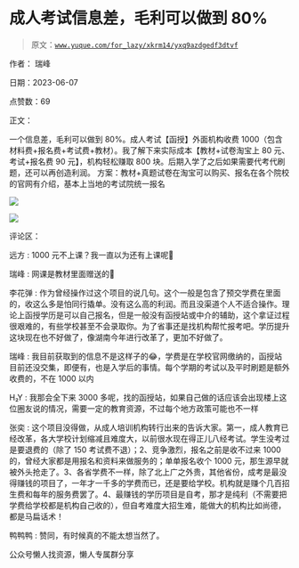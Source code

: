 # 成人考试信息差，毛利可以做到 80%

> 原文：[`www.yuque.com/for_lazy/xkrm14/yxq9azdgedf3dtvf`](https://www.yuque.com/for_lazy/xkrm14/yxq9azdgedf3dtvf)



作者： 瑞峰



日期：2023-06-07



点赞数：69

<ne-hole id="uaccd086c" data-lake-id="uaccd086c">

正文：



一个信息差，毛利可以做到 80%。成人考试【函授】外面机构收费 1000（包含材料费+报名费+考试费+教材）。我了解下来实际成本【教材+试卷淘宝上 80 元、考试+报名费 90 元】，机构轻松赚取 800 块。后期入学了之后如果需要代考代刷题，还可以再创造利润。 方案：教材+真题试卷在淘宝可以购买、报名在各个院校的官网有介绍，基本上当地的考试院统一报名



![](img/65388cf288331d6518fdf9a57712c592.png)



![](img/b41d0e1c617c790f0e5e1b093a25515a.png)

<ne-hole id="u2f756e31" data-lake-id="u2f756e31">

评论区：



远方 : 1000 元不上课？我一直以为还有上课呢🎈



瑞峰 : 网课是教材里面赠送的🤣



李花弹 : 作为曾经操作过这个项目的说几句。这个一般是包含了预交学费在里面的，收这么多是怕同行撬单。没有这么高的利润。而且没渠道个人不适合操作。理论上函授学历是可以自己报名，但是一般没有函授站或中介的辅助，这个拿证过程很艰难的，有些学校甚至不会录取你。为了省事还是找机构帮忙报考吧。学历提升这块现在也不好做了，像湖南今年进行改革了，更加不好做了。



瑞峰 : 我目前获取到的信息不是这样子的😂，学费是在学校官网缴纳的，函授站目前还没交集，即便有，也是入学后的事情。每个学期的考试以及平时刷题是额外收费的，不在 1000 以内



H₂Y : 我那会全下来 3000 多呢，找的函授站，如果自己做的话应该会出现楼上这位圈友说的情况，需要一定的教育资源，不过每个地方政策可能也不一样



张奕 : 这个项目没得做，从成人培训机构转行出来的告诉大家。第一，成人教育已经改革，各大学校计划缩减且难度大，以前很水现在得正儿八经考试。学生没考过是要退费的（除了 150 考试费不退）；2、竞争激烈，报名之前是收不过来 1000 的，曾经大家都是用报名和资料来做服务的；单单报名收个 1000 元，那生源早就被外头抢走了。3、各省学费不一样，除了北上广之外贵，其他省份，成考是最没得赚钱的项目了，一年才一千多的学费而已，还是要给学校。机构就是赚个几百招生费和每年的服务费罢了。4、最赚钱的学历项目是自考，那才是纯利（不需要把学费给学校都是机构自己收的），但自考难度大招生难，能做大的机构比如尚德，都是马扁话术！



鸭鸭鸭 : 赞同，有时候真的不能太想当然了。

<ne-hole id="u252a8727" data-lake-id="u252a8727">

公众号懒人找资源，懒人专属群分享

</ne-hole></ne-hole></ne-hole>